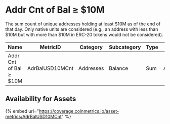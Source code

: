 # Addr Cnt of Bal ≥ $10M

The sum count of unique addresses holding at least $10M as of the end of that day. Only native units are considered (e.g., an address with less than $10M but with more than $10M in ERC-20 tokens would not be considered).

| Name                   | MetricID        | Category  | Subcategory | Type | Unit      | Interval |
| ---------------------- | --------------- | --------- | ----------- | ---- | --------- | -------- |
| Addr Cnt of Bal ≥ $10M | AdrBalUSD10MCnt | Addresses | Balance     | Sum  | Addresses | 1 day    |

## Availability for Assets

{% embed url="https://coverage.coinmetrics.io/asset-metrics/AdrBalUSD10MCnt" %}
